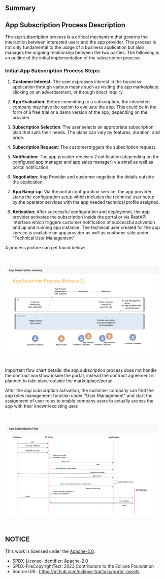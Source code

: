 ## Summary

## App Subscription Process Description

The app subscription process is a critical mechanism that governs the interaction between interested users and the app provider. This process is not only fundamental to the usage of a business application but also manages the ongoing relationship between the two parties. The following is an outline of the initial implementation of the subscription process:

### Initial App Subscription Process Steps:

1. **Customer Interest**: The user expresses interest in the business application through various means such as visiting the app marketplace, clicking on an advertisement, or through direct inquiry.

2. **App Evaluation**: Before committing to a subscription, the interested company may have the option to evaluate the app. This could be in the form of a free trial or a demo version of the app; depending on the provider.

3. **Subscription Selection**: The user selects an appropriate subscription plan that suits their needs. The plans can vary by features, duration, and price.

5. **Subscription Request**: The customertriggers the subscription request.

6. **Notification**: The app provider receives 2 notification (depending on the configured app manager and app sales manager) via email as well as portal notification.

7. **Negotiation**: App Provider and customer negotiate the details outside the application.

8. **App Ramp-up**: Via the portal configuration service, the app provider starts the configuration setup which includes the technical user setup by the operator services with the app needed technical profile assigned.

9. **Activation**: After successful configuration and deployemnt, the app provider activates the subscription inside the portal or via RestAPI Interface which triggers customer notification of successful activation and up and running app instance. The technical user created for the app service is available on app provider as well as customer side under "Technical User Management".

A process picture can get found below:

<br>
<br>

<img width="660" alt="image" src="https://raw.githubusercontent.com/eclipse-tractusx/portal-assets/main/docs/static/app-subscription-journey.png">

<br>
<br>

Important flow chart details: the app subscription process does not handle the contract workflow inside the portal, instead the contract agreement is planned to take place outside the marketplace/portal

After the app subscription activation, the customer company can find the app roles management function under "User Management" and start the assignment of user roles to enable company users to actually access the app with their known/excisting user.

<br>
<br>

<img width="660" alt="image" src="https://raw.githubusercontent.com/eclipse-tractusx/portal-assets/main/docs/static/app-subscription-sequence-diagramm.png">

<br>
<br>

## NOTICE

This work is licensed under the [Apache-2.0](https://www.apache.org/licenses/LICENSE-2.0).

- SPDX-License-Identifier: Apache-2.0
- SPDX-FileCopyrightText: 2023 Contributors to the Eclipse Foundation
- Source URL: https://github.com/eclipse-tractusx/portal-assets
